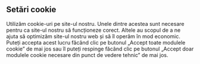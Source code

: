 ## Setări cookie

Utilizăm cookie-uri pe site-ul nostru. Unele dintre acestea sunt necesare pentru ca site-ul nostru să funcționeze corect. Altele au scopul de a ne ajuta să optimizăm site-ul nostru web și să îl operăm în mod economic. Puteți accepta acest lucru făcând clic pe butonul „Accept toate modulele cookie” de mai jos sau îl puteți respinge făcând clic pe butonul „Accept doar modulele cookie necesare din punct de vedere tehnic” de mai jos.
